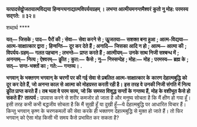 **यत्पादसेवोॢजतयात्मविद्यया** **हिन्वन्त्यनाद्यात्मविपर्ययग्रहम् ।** **लभन्त आत्मीयमनन्तमैश्वरं** **कुतो नु मोह: परमस्य सद्गते: ॥ ३२॥** 

शब्दार्थ **** 

**यत्—** **जिसके** **; पाद—** **पैरों की** **; सेवा—** **सेवा करने से** **; ऊॢजतया—** **सशक्त बना हुआ** **; आत्म-विद्यया—** **आत्म-साक्षात्कार द्वारा** **;** **हिन्वन्ति—** **दूर कर देते हैं** **; अनादि—** **जिसका आदि न हो** **; आत्म—** **आत्मा की** **; विपर्यय-ग्रहम्—** **गलत पहचान** **; लभन्ते—** **प्राप्त** **करते हैं** **; आत्मीयम्—** **उनके साथ निजी सश्बन्ध में** **; अनन्तम्—** **नित्य** **; ऐश्वरम्—** **कीॢत** **; कुत:—** **कैसे** **; नु—** **निस्सन्देह** **; मोह:—** **मोह** **; परमस्य—** **ब्रह्म के** **; सत्—** **सन्त-भक्तों का** **; गते:—** **गन्तव्य।** **.** 

**भगवान् के भक्तगण भगवान् के चरणों पर की गई सेवा से प्रबलित आत्म-साक्षात्कार के** **कारण देहात्मबुद्धि को दूर कर देते हैं, जो अनन्त काल से आत्मा को मोहग्रस्त करती रही है।** **इस तरह वे उनकी निजी संगति में नित्य कीॢत प्राप्त करते हैं। तब भला वे परम सत्य, जो कि** **समस्त विशुद्ध सन्तों के गन्तव्य हैं, मोह के वशीभूत कैसे हो सकते हैं?** **तात्पर्य :** उपवास करने से शरीर कमजोर हो जाता है और मनुष्य सोचता है कि मैं क्षीण हो गया हूँ। इसी तरह कभी कभी बद्धजीव सोचता है कि मैं सुखी हूँ या दुखी हूँ—ये देहात्मबुद्धि पर आधारित विचार हैं। किन्तु भगवान् कृष्ण के चरणकमलों की सेवा करके ही भक्तगण देहात्मबुद्धि से मुक्त हो जाते हैं। तो फिर भगवान् को ऐसा मोह किसी भी समय कैसे प्रभावित कर सकता है?  